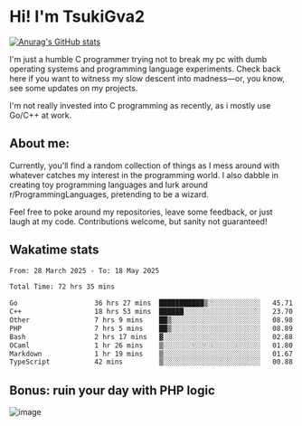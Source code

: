 # Hi! I'm TsukiGva2

[![Anurag's GitHub stats](https://github-readme-stats.vercel.app/api?username=tsukigva2&theme=gruvbox&show_icons=true)](https://github.com/anuraghazra/github-readme-stats)

I'm just a humble C programmer trying not to break my pc with dumb operating systems and programming language experiments. Check back here if you want to witness my slow descent into madness—or, you know, see some updates on my projects.

I'm not really invested into C programming as recently, as i mostly use Go/C++ at work.

## About me:

Currently, you'll find a random collection of things as I mess around with whatever catches my interest in the programming world. I also dabble in creating toy programming languages and lurk around r/ProgrammingLanguages, pretending to be a wizard.

Feel free to poke around my repositories, leave some feedback, or just laugh at my code. Contributions welcome, but sanity not guaranteed!


## Wakatime stats

<!--START_SECTION:waka-->

```txt
From: 28 March 2025 - To: 18 May 2025

Total Time: 72 hrs 35 mins

Go                   36 hrs 27 mins  ███████████▒░░░░░░░░░░░░░   45.71 %
C++                  18 hrs 53 mins  ██████░░░░░░░░░░░░░░░░░░░   23.70 %
Other                7 hrs 9 mins    ██▒░░░░░░░░░░░░░░░░░░░░░░   08.98 %
PHP                  7 hrs 5 mins    ██▒░░░░░░░░░░░░░░░░░░░░░░   08.89 %
Bash                 2 hrs 17 mins   ▓░░░░░░░░░░░░░░░░░░░░░░░░   02.88 %
OCaml                1 hr 26 mins    ▒░░░░░░░░░░░░░░░░░░░░░░░░   01.80 %
Markdown             1 hr 19 mins    ▒░░░░░░░░░░░░░░░░░░░░░░░░   01.67 %
TypeScript           42 mins         ▒░░░░░░░░░░░░░░░░░░░░░░░░   00.88 %
```

<!--END_SECTION:waka-->

## Bonus: ruin your day with PHP logic

![image](https://github.com/user-attachments/assets/ca5eea46-08ff-4478-864a-a9008b433368)
